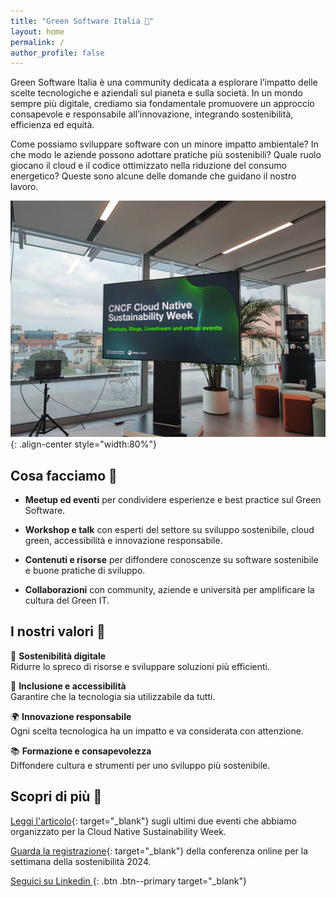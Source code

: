 ```yaml
---
title: "Green Software Italia 🌱"
layout: home
permalink: /
author_profile: false
---
```

Green Software Italia è una community dedicata a esplorare l’impatto delle scelte tecnologiche e aziendali sul pianeta e sulla società. In un mondo sempre più digitale, crediamo sia fondamentale promuovere un approccio consapevole e responsabile all’innovazione, integrando sostenibilità, efficienza ed equità.

Come possiamo sviluppare software con un minore impatto ambientale? In che modo le aziende possono adottare pratiche più sostenibili? Quale ruolo giocano il cloud e il codice ottimizzato nella riduzione del consumo energetico? Queste sono alcune delle domande che guidano il nostro lavoro.

![Foto dell'evento Cloud Native Sustainability Week organizzato a Milano, 2024](/assets/images/milan-meetup.webp){: .align-center style="width:80%"}

## Cosa facciamo 🚀

* **Meetup ed eventi** per condividere esperienze e best practice sul Green Software.

* **Workshop e talk** con esperti del settore su sviluppo sostenibile, cloud green, accessibilità e innovazione responsabile.

* **Contenuti e risorse** per diffondere conoscenze su software sostenibile e buone pratiche di sviluppo.

* **Collaborazioni** con community, aziende e università per amplificare la cultura del Green IT.

## I nostri valori 🎯

🌿 **Sostenibilità digitale** <br> Ridurre lo spreco di risorse e sviluppare soluzioni più efficienti.

🦾 **Inclusione e accessibilità** <br> Garantire che la tecnologia sia utilizzabile da tutti.

🌍 **Innovazione responsabile** <br> Ogni scelta tecnologica ha un impatto e va considerata con attenzione.

📚 **Formazione e consapevolezza** <br> Diffondere cultura e strumenti per uno sviluppo più sostenibile.

## Scopri di più 👀

[Leggi l'articolo](https://tag-env-sustainability.cncf.io/blog/2024-11-cloud-native-sustainability-week-2024-milan/){: target="_blank"} sugli ultimi due eventi che abbiamo organizzato per la Cloud Native Sustainability Week.

[Guarda la registrazione](https://www.youtube.com/watch?v=zsUpiRWahUM){: target="_blank"} della conferenza online per la settimana della sostenibilità 2024.

[Seguici su Linkedin&nbsp;<i class="fab fa-fw fa-linkedin"></i>](https://www.linkedin.com/company/green-software-italia){: .btn .btn--primary target="_blank"}